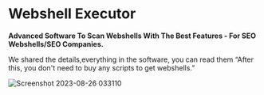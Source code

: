 # Webshell Executor

**Advanced Software To Scan Webshells With The Best Features - For SEO Webshells/SEO Companies.**

We shared the details,everything in the software, you can read them
“After this, you don't need to buy any scripts to get webshells.”


![Screenshot 2023-08-26 033110](https://github.com/codeb0ss/webshell_executor/assets/135759201/560eb69f-d784-4758-9e76-9264f99b4c91)


